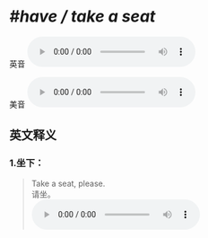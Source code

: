 # ***\#have / take a seat*** 
英音
<audio src="./media/have a seat1_AAC.aac" controls="controls"></audio>

美音
<audio src="./media/have a seat2_AAC.aac" controls="controls"></audio>



  

英文释义
---
### 1.**坐下：**  

 > Take a seat, please.   
 > 请坐。    
<audio src="./media/seat-4.aac" controls="controls"></audio>


